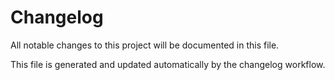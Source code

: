 # Changelog

All notable changes to this project will be documented in this file.

This file is generated and updated automatically by the changelog workflow.
